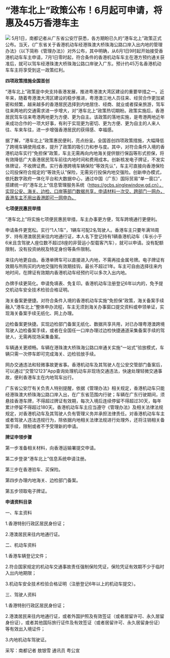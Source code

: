 # “港车北上”政策公布！6月起可申请，将惠及45万香港车主

![](https://inews.gtimg.com/om_bt/O_PhRHPBgsnY9wzd8SmaoPymyV6sPY7VEMQC5ws8-eRQYAA/1000)
5月1日，南都记者从广东省公安厅获悉，各方期盼已久的“港车北上”政策正式公布。当天，《广东省关于香港机动车经港珠澳大桥珠海公路口岸入出内地的管理办法》（以下简称《管理办法》）对外公布，其中明确，从6月1日9时起开始接受香港机动车车主申请，7月1日零时起，符合条件的香港机动车车主在港方预约通关获准后，就可以驾车经港珠澳大桥珠海公路口岸驶入广东。预计约45万名香港机动车车主将享受到这一政策红利。

**四项政策措施全国首创**

“港车北上”政策是中央支持香港发展，推进粤港澳大湾区建设的重要举措之一。近年来，随着粤港澳大湾区建设的稳步推进，粤港澳三地人员往来、经贸合作更加紧密和频繁，越来越多的香港居民选择到内地居住、经商、就业或者探亲旅游，驾车往来两地的交通需求进一步增大，对“港车北上”政策热切期盼。政策实施后，香港居民驾车往来粤港两地更为方便、更为自主。该政策的落地实施，是粤港两地近年来成功合作的一项大好事，有利于实现更为密切、更为方便、更为自主的人来人往、车来车往，进一步增强香港居民的获得感、幸福感。

据了解，“港车北上”政策惠民便利，亮点纷呈。全国首创四项政策措施，大幅降低了跨境车辆使用成本，提升了政策的吸引力和参与度。其中，对符合条件入境的香港机动车实行“免担保”政策，车主无需再向内地海关提供银行保函等形式担保，将有效降低广大香港居民驾车前往内地时间和费用成本。创新核发电子牌证，不发实体牌证，不收牌证费。实行香港跨境车辆保险“等效先认”，车主可直接向香港保险公司投保符合规定的“等效先认”保险，无需另行投保内地交强险。创新申办模式，依托数字政府一体化平台和大数据中心，通过中国（广东）国际贸易“单一窗口”，搭建统一的“港车北上”信息管理服务系统（https://gcbs.singlewindow.gd.cn），实现公安、海关、边检、口岸等部门数据共享，申请材料一次交、跨部门一网办，香港车主不用出香港即可一网申办。

**七项便民惠民举措**

“港车北上”将实施七项便民惠民举措，车主办事更方便，驾车跨境通行更便利。

申请条件更宽松。实行“1人1车”，1辆车可配2名驾驶人。香港车主只要年满18周岁、持有港澳居民来往内地通行证，本人名下登记持有1辆香港机动车（车长小于6米且含驾驶人座位数不超过8座的非营运小型载客汽车），就可以申请。没有配额限制，没有投资纳税及特定身份等条件限制。

来往内地更自由。香港单牌车可以直接进入内地，不需再挂金属号牌。电子牌证有效期与所购买的内地交强险有效期挂钩，最长不超过1年。车主可自由选择往来内地时间，在牌证有效期内香港机动车经预约可以多次入出内地。

办牌手续更简化。申请免填表、免复印。香港机动车注册登记6年以内的，免予提交机动车安全技术检验合格证明。

海关备案更便捷。对符合条件入境的香港机动车实施“免担保”政策，海关备案手续融入“港车北上”整体申办流程，车主无须到海关办事窗口提交资料或申领单证，实现海关备案手续无纸化、网上办理。

边检备案更快捷。实现边检部门备案无纸化、数据共享共用，对已办理粤港澳跨境驾驶人边检备案手续，或者在全国任一口岸办理过边检快捷通道采集备案手续的驾驶人，无需再现场采集备案。

车辆通关更顺畅。车辆在港珠澳大桥珠海公路口岸通关实施“一站式”验放模式，车辆只需一次停车即可完成海关、边检验放手续。

网办交通违法和轻微事故更省事。香港机动车及其驾驶人在公安交管部门备案后，可以通过“交管12123”App查询处理机动车非现场交通违法，快速处理轻微交通事故，便利香港车主在内地驾车出行。

广东省公安厅有关负责人特别提醒，依据《管理办法》相关规定，香港机动车只能经港珠澳大桥珠海公路口岸入出，在广东省范围内行驶；车辆在广东行驶期间，须悬挂香港车牌，不得超过牌证有效期，每次入境后连续停留不得超过30天，每年累计停留不得超过180天。香港机动车车主应当遵守《管理办法》及相关法律法规规定，对香港机动车及其驾驶人负有管理义务并承担法律责任。对香港机动车车主或者驾驶人违法违规行为，除依据内地相关法律法规进行处理外，还将注销相关备案手续，限制或者不予受理新的申请。

**牌证申领步骤**

第一步准备相关材料，向香港运输署提交申请。

第二步登录“港车北上”信息系统申请注册。

第三步在香港验车、买保险。

第四步办理内地海关、边检部门备案。

第五步领取电子牌证。

**申请资料目录**

一、车主资料

1.香港特别行政区居民身份证；

2.港澳居民来往内地通行证。

二、机动车资料

1.香港车辆登记文件；

2.符合国家规定的机动车交通事故责任强制保险凭证，保险凭证有效期不少于临时入出内地期限；

3.机动车安全技术检验合格证明（注册登记6年以上的机动车提交）。

三、驾驶人资料

1.香港特别行政区居民身份证；

2.港澳居民来往内地通行证，或者外国护照及有效签证（或者居留许可、永久居留身份证），或者其他国际旅行证件及有效签证（或者居留许可、永久居留身份证）等有效出入境证件；

3.内地机动车驾驶证。

采写：南都记者 敖银雪 通讯员 粤公宣

